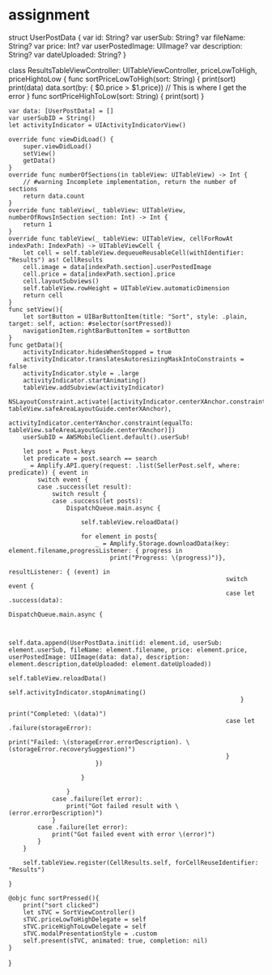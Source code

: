 # assignment
struct UserPostData {
    var id: String?
    var userSub: String?
    var fileName: String?
    var price: Int?
    var userPostedImage: UIImage?
    var description: String?
    var dateUploaded: String?
}


class ResultsTableViewController: UITableViewController, priceLowToHigh, priceHightoLow {
    func sortPriceLowToHigh(sort: String) {
        print(sort)
         print(data)
            data.sort(by: { $0.price > $1.price}) // This is where I get the error 
    }
    func sortPriceHighToLow(sort: String) {
        print(sort)
    }
  
    var data: [UserPostData] = []
    var userSubID = String()
    let activityIndicator = UIActivityIndicatorView()
    
    override func viewDidLoad() {
        super.viewDidLoad()
        setView()
        getData()
    }
    override func numberOfSections(in tableView: UITableView) -> Int {
        // #warning Incomplete implementation, return the number of sections
        return data.count
    }
    override func tableView(_ tableView: UITableView, numberOfRowsInSection section: Int) -> Int {
        return 1
    }
    override func tableView(_ tableView: UITableView, cellForRowAt indexPath: IndexPath) -> UITableViewCell {
        let cell = self.tableView.dequeueReusableCell(withIdentifier: "Results") as! CellResults
        cell.image = data[indexPath.section].userPostedImage
        cell.price = data[indexPath.section].price
        cell.layoutSubviews()
        self.tableView.rowHeight = UITableView.automaticDimension
        return cell
    }
    func setView(){
        let sortButton = UIBarButtonItem(title: "Sort", style: .plain, target: self, action: #selector(sortPressed))
        navigationItem.rightBarButtonItem = sortButton
    }
    func getData(){
        activityIndicator.hidesWhenStopped = true
        activityIndicator.translatesAutoresizingMaskIntoConstraints = false
        activityIndicator.style = .large
        activityIndicator.startAnimating()
        tableView.addSubview(activityIndicator)
        NSLayoutConstraint.activate([activityIndicator.centerXAnchor.constraint(equalTo: tableView.safeAreaLayoutGuide.centerXAnchor),
                                     activityIndicator.centerYAnchor.constraint(equalTo: tableView.safeAreaLayoutGuide.centerYAnchor)])
        userSubID = AWSMobileClient.default().userSub!
        
        let post = Post.keys
        let predicate = post.search == search
        _ = Amplify.API.query(request: .list(SellerPost.self, where: predicate)) { event in
            switch event {
            case .success(let result):
                switch result {
                case .success(let posts):
                    DispatchQueue.main.async {
            
                        self.tableView.reloadData()
     
                        for element in posts{
                            _ = Amplify.Storage.downloadData(key: element.filename,progressListener: { progress in
                                print("Progress: \(progress)")},
                                                             resultListener: { (event) in
                                                                switch event {
                                                                case let .success(data):
                                                                    DispatchQueue.main.async {
                                                                        
                                                                        
                                                                        self.data.append(UserPostData.init(id: element.id, userSub: element.userSub, fileName: element.filename, price: element.price, userPostedImage: UIImage(data: data), description: element.description,dateUploaded: element.dateUploaded))
                                                                        self.tableView.reloadData()
                                                                        self.activityIndicator.stopAnimating()
                                                                    }
                                                                    print("Completed: \(data)")
                                                                case let .failure(storageError):
                                                                    print("Failed: \(storageError.errorDescription). \(storageError.recoverySuggestion)")
                                                                }
                            })
 
                        }
                        
                    }
                case .failure(let error):
                    print("Got failed result with \(error.errorDescription)")
                }
            case .failure(let error):
                print("Got failed event with error \(error)")
            }
        }
        
        self.tableView.register(CellResults.self, forCellReuseIdentifier: "Results")
        
    }
 
    @objc func sortPressed(){
        print("sort clicked")
        let sTVC = SortViewController()
        sTVC.priceLowToHighDelegate = self
        sTVC.priceHighToLowDelegate = self
        sTVC.modalPresentationStyle = .custom
        self.present(sTVC, animated: true, completion: nil)
    }
}
